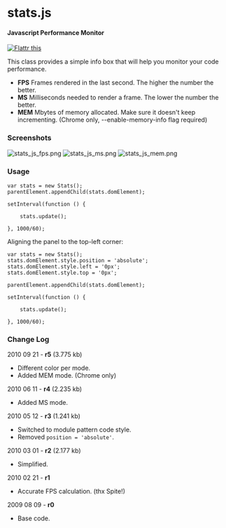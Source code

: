 stats.js
========

#### Javascript Performance Monitor ####

[![Flattr this](http://api.flattr.com/button/button-compact-static-100x17.png)](http://flattr.com/thing/1993/stats-js)

This class provides a simple info box that will help you monitor your code performance.

* **FPS** Frames rendered in the last second. The higher the number the better.
* **MS** Milliseconds needed to render a frame. The lower the number the better.
* **MEM** Mbytes of memory allocated. Make sure it doesn't keep incrementing. (Chrome only, --enable-memory-info flag required)

### Screenshots ###

![stats_js_fps.png](http://mrdoob.github.com/stats.js/assets/stats_js_fps.png) ![stats_js_ms.png](http://mrdoob.github.com/mrdoob/stats.js/assets/stats_js_ms.png)  ![stats_js_mem.png](http://mrdoob.github.com/mrdoob/stats.js/assets/stats_js_mem.png)

### Usage ###

	var stats = new Stats();
	parentElement.appendChild(stats.domElement);

	setInterval(function () {

		stats.update();

	}, 1000/60);

Aligning the panel to the top-left corner:

	var stats = new Stats();
	stats.domElement.style.position = 'absolute';
	stats.domElement.style.left = '0px';
	stats.domElement.style.top = '0px';

	parentElement.appendChild(stats.domElement);

	setInterval(function () {

		stats.update();

	}, 1000/60);

### Change Log ###

2010 09 21 - **r5** (3.775 kb)

* Different color per mode.
* Added MEM mode. (Chrome only)


2010 06 11 - **r4** (2.235 kb)

* Added MS mode.


2010 05 12 - **r3** (1.241 kb)

* Switched to module pattern code style.
* Removed `position = 'absolute'`.


2010 03 01 - **r2** (2.177 kb)

* Simplified.


2010 02 21 - **r1**

* Accurate FPS calculation. (thx Spite!)

 
2009 08 09 - **r0**

* Base code.
